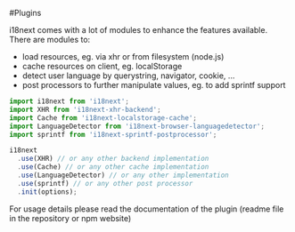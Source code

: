 #Plugins

i18next comes with a lot of modules to enhance the features available. There are modules to:

- load resources, eg. via xhr or from filesystem (node.js)
- cache resources on client, eg. localStorage
- detect user language by querystring, navigator, cookie, …
- post processors to further manipulate values, eg. to add sprintf support

```js
import i18next from 'i18next';
import XHR from 'i18next-xhr-backend';
import Cache from 'i18next-localstorage-cache';
import LanguageDetector from 'i18next-browser-languagedetector';
import sprintf from 'i18next-sprintf-postprocessor';

i18next
  .use(XHR) // or any other backend implementation
  .use(Cache) // or any other cache implementation
  .use(LanguageDetector) // or any other implementation
  .use(sprintf) // or any other post processor
  .init(options);
```

For usage details please read the documentation of the plugin (readme file in the repository or npm website)